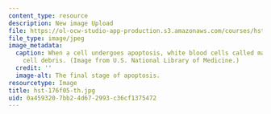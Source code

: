 ```yaml
---
content_type: resource
description: New image Upload
file: https://ol-ocw-studio-app-production.s3.amazonaws.com/courses/hst-176-cellular-and-molecular-immunology-fall-2005/0a4593207bb24d672993c36cf1375472_hst-176f05-th.jpg
file_type: image/jpeg
image_metadata:
  caption: When a cell undergoes apoptosis, white blood cells called macrophages consume
    cell debris. (Image from U.S. National Library of Medicine.)
  credit: ''
  image-alt: The final stage of apoptosis.
resourcetype: Image
title: hst-176f05-th.jpg
uid: 0a459320-7bb2-4d67-2993-c36cf1375472
---
```

